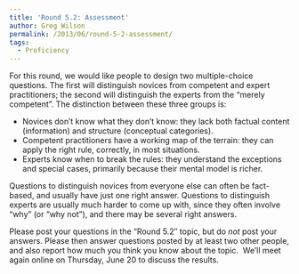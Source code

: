 ```yaml
---
title: 'Round 5.2: Assessment'
author: Greg Wilson
permalink: /2013/06/round-5-2-assessment/
tags:
  - Proficiency
---
```

For this round, we would like people to design two multiple-choice questions. The first will distinguish novices from competent and expert practitioners; the second will distinguish the experts from the &#8220;merely competent&#8221;. The distinction between these three groups is:

*   Novices don&#8217;t know what they don&#8217;t know: they lack both factual content (information) and structure (conceptual categories).
*   Competent practitioners have a working map of the terrain: they can apply the right rule, correctly, in most situations.
*   Experts know when to break the rules: they understand the exceptions and special cases, primarily because their mental model is richer.

Questions to distinguish novices from everyone else can often be fact-based, and usually have just one right answer. Questions to distinguish experts are usually much harder to come up with, since they often involve &#8220;why&#8221; (or &#8220;why not&#8221;), and there may be several right answers.

Please post your questions in the &#8220;Round 5.2&#8243; topic, but do *not* post your answers. Please then answer questions posted by at least two other people, and also report how much you think you know about the topic.  We&#8217;ll meet again online on Thursday, June 20 to discuss the results.
